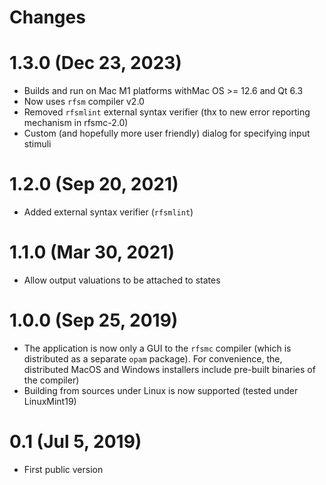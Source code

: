 # Changes

# 1.3.0 (Dec 23, 2023)

* Builds and run on Mac M1 platforms withMac OS >= 12.6 and Qt 6.3
* Now uses `rfsm` compiler v2.0
* Removed `rfsmlint` external syntax verifier (thx to new error reporting mechanism in rfsmc-2.0)
* Custom (and hopefully more user friendly) dialog for specifying input stimuli

# 1.2.0 (Sep 20, 2021)

* Added external syntax verifier (`rfsmlint`) 

# 1.1.0 (Mar 30, 2021)

* Allow output valuations to be attached to states 

# 1.0.0 (Sep 25, 2019)
* The application is now only a GUI to the `rfsmc` compiler (which is distributed as a separate
  `opam` package). For convenience, the, distributed MacOS and Windows
  installers include pre-built binaries of the compiler)
* Building from sources under Linux is now supported (tested under LinuxMint19)

# 0.1 (Jul 5, 2019)
* First public version
